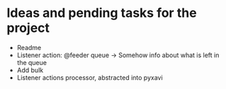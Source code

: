 # Ideas and pending tasks for the project

- Readme
- Listener action: @feeder queue -> Somehow info about what is left in the queue
- Add bulk
- Listener actions processor, abstracted into pyxavi